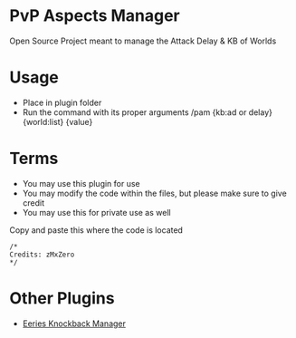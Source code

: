 # PvP Aspects Manager 
Open Source Project meant to manage the Attack Delay & KB of Worlds

# Usage

- Place in plugin folder
- Run the command with its proper arguments /pam {kb:ad or delay} {world:list} {value}

# Terms

- You may use this plugin for use
- You may modify the code within the files, but please make sure to give credit 
- You may use this for private use as well

Copy and paste this where the code is located
~~~
/*
Credits: zMxZero
*/
~~~
# Other Plugins
- [Eeries Knockback Manager](https://github.com/EerieAlchemist/KnockbackManager)
